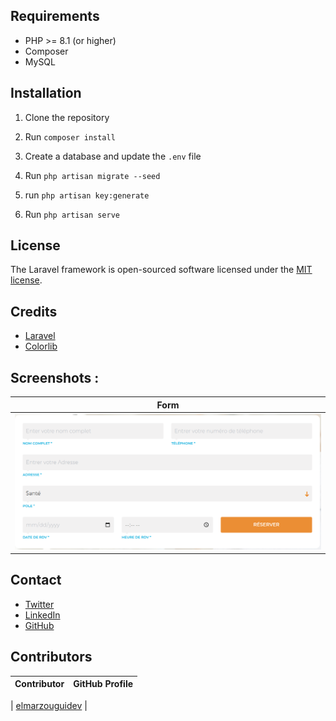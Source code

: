 
## Requirements

-   PHP >= 8.1 (or higher)
-   Composer
-   MySQL

## Installation

1.  Clone the repository
2.  Run `composer install`

3.  Create a database and update the `.env` file
4.  Run `php artisan migrate --seed`
5.  run `php artisan key:generate`
6.  Run `php artisan serve`


## License

The Laravel framework is open-sourced software licensed under the [MIT license](https://opensource.org/licenses/MIT).

## Credits

-   [Laravel](https://laravel.com/)
-   [Colorlib](https://colorlib.com/wp/template/colorlib-booking-7/)

## Screenshots : 

| Form |
| --- |
| ![Form](screen.png) |

## Contact

-   [Twitter](https://twitter.com/devscriptt)
-   [LinkedIn](https://www.linkedin.com/in/devscript)
-   [GitHub](https://www.github.com/elmarzouguidev)

## Contributors

| Contributor | GitHub Profile |
| --- | --- |

| [elmarzouguidev](https://github.com/elmarzouguidev) |

